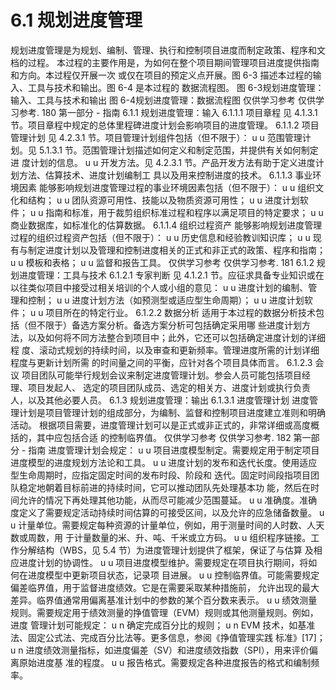 # 6.1 规划进度管理
规划进度管理是为规划、编制、管理、执行和控制项目进度而制定政策、程序和文档的过程。
本过程的主要作用是，为如何在整个项目期间管理项目进度提供指南和方向。本过程仅开展一次
或仅在项目的预定义点开展。图 6-3 描述本过程的输入、工具与技术和输出。图 6-4 是本过程的
数据流程图。
图 6-3规划进度管理：输入、工具与技术和输出
图 6-4规划进度管理：数据流程图
仅供学习参考 仅供学习参考.
180  第一部分 - 指南
6.1.1 规划进度管理：输入
6.1.1.1 项目章程
见 4.1.3.1 节。项目章程中规定的总体里程碑进度计划会影响项目的进度管理。
6.1.1.2 项目管理计划
见 4.2.3.1 节。项目管理计划组件包括（但不限于）：
u u 范围管理计划。见 5.1.3.1 节。范围管理计划描述如何定义和制定范围，并提供有关如何制定进
度计划的信息。
u u 开发方法。见 4.2.3.1 节。产品开发方法有助于定义进度计划方法、估算技术、进度计划编制工
具以及用来控制进度的技术。
6.1.1.3 事业环境因素
能够影响规划进度管理过程的事业环境因素包括（但不限于）：
u u 组织文化和结构；
u u 团队资源可用性、技能以及物质资源可用性；
u u 进度计划软件；
u u 指南和标准，用于裁剪组织标准过程和程序以满足项目的特定要求；
u u 商业数据库，如标准化的估算数据。
6.1.1.4 组织过程资产
能够影响规划进度管理过程的组织过程资产包括（但不限于）：
u u 历史信息和经验教训知识库；
u u 现有与制定进度计划以及管理和控制进度相关的正式和非正式的政策、程序和指南；
u u 模板和表格；
u u 监督和报告工具。
仅供学习参考 仅供学习参考.
181
6.1.2 规划进度管理：工具与技术
6.1.2.1 专家判断
见 4.1.2.1 节。应征求具备专业知识或在以往类似项目中接受过相关培训的个人或小组的意见：
u u 进度计划的编制、管理和控制；
u u 进度计划方法（如预测型或适应型生命周期）；
u u 进度计划软件；
u u 项目所在的特定行业。
6.1.2.2 数据分析
适用于本过程的数据分析技术包括（但不限于）备选方案分析。备选方案分析可包括确定采用哪
些进度计划方法，以及如何将不同方法整合到项目中；此外，它还可以包括确定进度计划的详细程
度、滚动式规划的持续时间，以及审查和更新频率。管理进度所需的计划详细程度与更新计划所需
的时间量之间的平衡，应针对各个项目具体而言。
6.1.2.3 会议
项目团队可能举行规划会议来制定进度管理计划。参会人员可能包括项目经理、项目发起人、
选定的项目团队成员、选定的相关方、进度计划或执行负责人，以及其他必要人员。
6.1.3 规划进度管理：输出
6.1.3.1 进度管理计划
进度管理计划是项目管理计划的组成部分，为编制、监督和控制项目进度建立准则和明确活动。
根据项目需要，进度管理计划可以是正式或非正式的，非常详细或高度概括的，其中应包括合适
的控制临界值。
仅供学习参考 仅供学习参考.
182  第一部分 - 指南
进度管理计划会规定：
u u 项目进度模型制定。需要规定用于制定项目进度模型的进度规划方法论和工具。
u u 进度计划的发布和迭代长度。使用适应型生命周期时，应指定固定时间的发布时段、阶段和
迭代。固定时间段指项目团队稳定地朝着目标前进的持续时间，它可以推动团队先处理基本功
能，然后在时间允许的情况下再处理其他功能，从而尽可能减少范围蔓延。
u u 准确度。准确度定义了需要规定活动持续时间估算的可接受区间，以及允许的应急储备数量。
u u 计量单位。需要规定每种资源的计量单位，例如，用于测量时间的人时数、人天数或周数，用
于计量数量的米、升、吨、千米或立方码。
u u 组织程序链接。工作分解结构（WBS，见 5.4 节）为进度管理计划提供了框架，保证了与估算
及相应进度计划的协调性。
u u 项目进度模型维护。需要规定在项目执行期间，将如何在进度模型中更新项目状态，记录项
目进展。
u u 控制临界值。可能需要规定偏差临界值，用于监督进度绩效。它是在需要采取某种措施前，
允许出现的最大差异。临界值通常用偏离基准计划中的参数的某个百分数来表示。
u u 绩效测量规则。需要规定用于绩效测量的挣值管理（EVM）规则或其他测量规则。例如，进度
管理计划可能规定：
u n 确定完成百分比的规则；
u n EVM 技术，如基准法、固定公式法、完成百分比法等。更多信息，参阅《挣值管理实践
标准》[17]；
u n 进度绩效测量指标，如进度偏差（SV）和进度绩效指数（SPI），用来评价偏离原始进度基
准的程度。
u u 报告格式。需要规定各种进度报告的格式和编制频率。